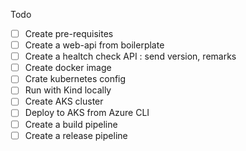 Todo 

- [ ] Create pre-requisites
- [ ] Create a web-api from boilerplate
- [ ] Create a healtch check API : send version, remarks
- [ ] Create docker image
- [ ] Crate kubernetes config
- [ ] Run with Kind locally 
- [ ] Create AKS cluster
- [ ] Deploy to AKS from Azure CLI
- [ ] Create a build pipeline
- [ ] Create a release pipeline 